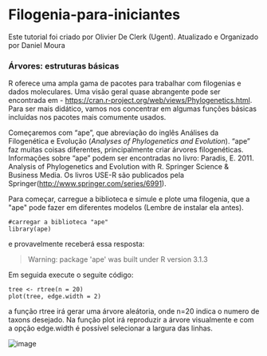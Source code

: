 # Filogenia-para-iniciantes
 Este tutorial foi criado por Olivier De Clerk (Ugent). Atualizado e Organizado por Daniel Moura


### Árvores: estruturas básicas
R oferece uma ampla gama de pacotes para trabalhar com filogenias e dados moleculares. Uma visão geral quase abrangente pode ser encontrada em - https://cran.r-project.org/web/views/Phylogenetics.html. Para ser mais didático, vamos nos concentrar em algumas funções básicas incluídas nos pacotes mais comumente usados.

Começaremos com “ape”, que abreviação do inglês Análises da Filogenética e Evolução (*Analyses of Phylogenetics and Evolution*). “ape” faz muitas coisas diferentes, principalmente criar árvores filogenéticas. Informações sobre “ape” podem ser encontradas no livro: Paradis, E. 2011. Analysis of Phylogenetics and Evolution with R. Springer Science & Business Media. Os livros USE-R são publicados pela Springer(http://www.springer.com/series/6991).

Para começar, carregue a biblioteca e simule e plote uma filogenia, que a "ape" pode fazer em diferentes modelos (Lembre de instalar ela antes).
```
#carregar a biblioteca "ape"
library(ape)
```
e provavelmente receberá essa resposta:

> Warning: package 'ape' was built under R version 3.1.3

Em seguida execute o seguite código:
```
tree <- rtree(n = 20)
plot(tree, edge.width = 2)
```
a função rtree irá gerar uma árvore aleátoria, onde n=20 indica o numero de taxons desejado. Na função plot irá reproduzir a árvore visualmente e com a opção edge.width é possível selecionar a largura das linhas.

![image](https://user-images.githubusercontent.com/23074735/89691809-4a5b6900-d8e0-11ea-8218-423dafa12dc8.png)
